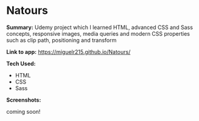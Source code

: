 # Natours

**Summary:** Udemy project which I learned HTML, advanced CSS and Sass concepts, responsive images, media queries and modern CSS properties such as clip path, positioning and transform

**Link to app:**  https://miguelr215.github.io/Natours/

**Tech Used:** 
- HTML
- CSS
- Sass

**Screenshots:**

coming soon!
